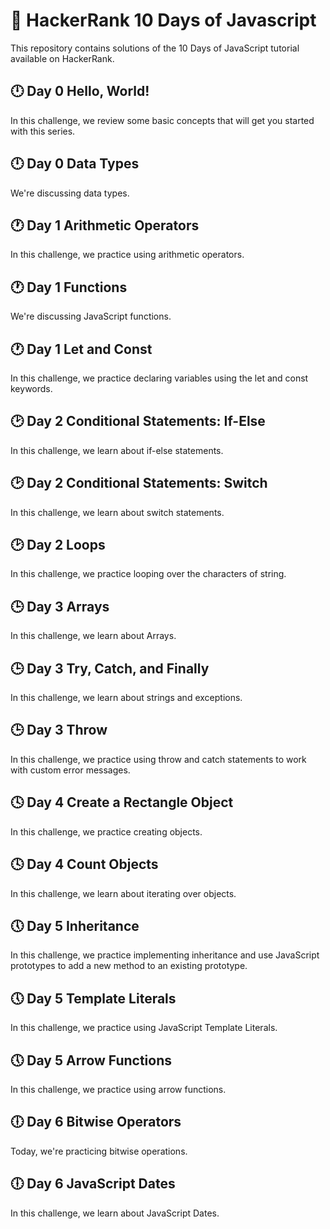 
# :raised_hands: HackerRank 10 Days of Javascript
This repository contains solutions of the 10 Days of JavaScript tutorial available on HackerRank.

## :clock12: Day 0 Hello, World!
In this challenge, we review some basic concepts that will get you started with this series.
## :clock12: Day 0 Data Types
We're discussing data types.
## :clock1: Day 1 Arithmetic Operators
In this challenge, we practice using arithmetic operators.
## :clock1: Day 1 Functions
We're discussing JavaScript functions.
## :clock1: Day 1 Let and Const
In this challenge, we practice declaring variables using the let and const keywords.
## :clock2: Day 2 Conditional Statements: If-Else
In this challenge, we learn about if-else statements.
## :clock2: Day 2 Conditional Statements: Switch
In this challenge, we learn about switch statements.
## :clock2: Day 2 Loops
In this challenge, we practice looping over the characters of string.
## :clock3: Day 3 Arrays
In this challenge, we learn about Arrays.
## :clock3: Day 3 Try, Catch, and Finally
In this challenge, we learn about strings and exceptions.
## :clock3: Day 3 Throw
In this challenge, we practice using throw and catch statements to work with custom error messages.
## :clock4: Day 4 Create a Rectangle Object
In this challenge, we practice creating objects.
## :clock4: Day 4 Count Objects
In this challenge, we learn about iterating over objects.
## :clock5: Day 5 Inheritance
In this challenge, we practice implementing inheritance and use JavaScript prototypes to add a new method to an existing prototype.
## :clock5: Day 5 Template Literals
In this challenge, we practice using JavaScript Template Literals.
## :clock5: Day 5 Arrow Functions
In this challenge, we practice using arrow functions.
## :clock6: Day 6 Bitwise Operators
Today, we're practicing bitwise operations.
## :clock6: Day 6 JavaScript Dates
In this challenge, we learn about JavaScript Dates.

